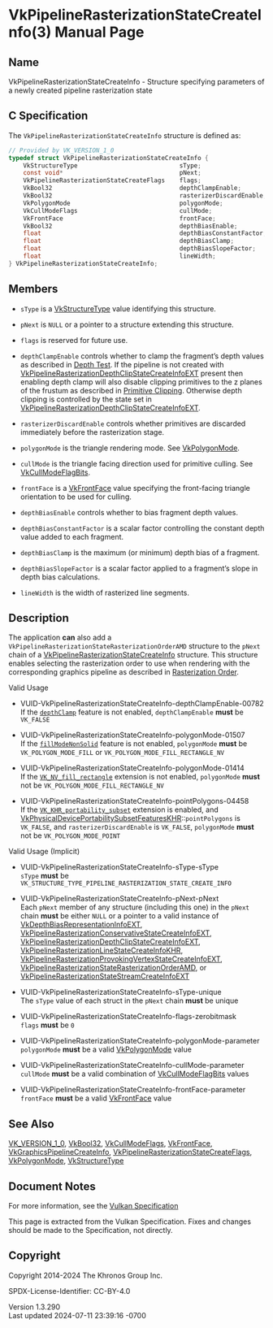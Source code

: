 # VkPipelineRasterizationStateCreateInfo(3) Manual Page

## Name

VkPipelineRasterizationStateCreateInfo - Structure specifying parameters
of a newly created pipeline rasterization state



## <a href="#_c_specification" class="anchor"></a>C Specification

The `VkPipelineRasterizationStateCreateInfo` structure is defined as:

``` c
// Provided by VK_VERSION_1_0
typedef struct VkPipelineRasterizationStateCreateInfo {
    VkStructureType                            sType;
    const void*                                pNext;
    VkPipelineRasterizationStateCreateFlags    flags;
    VkBool32                                   depthClampEnable;
    VkBool32                                   rasterizerDiscardEnable;
    VkPolygonMode                              polygonMode;
    VkCullModeFlags                            cullMode;
    VkFrontFace                                frontFace;
    VkBool32                                   depthBiasEnable;
    float                                      depthBiasConstantFactor;
    float                                      depthBiasClamp;
    float                                      depthBiasSlopeFactor;
    float                                      lineWidth;
} VkPipelineRasterizationStateCreateInfo;
```

## <a href="#_members" class="anchor"></a>Members

- `sType` is a [VkStructureType](https://registry.khronos.org/vulkan/specs/1.3-extensions/man/html/VkStructureType.html) value identifying
  this structure.

- `pNext` is `NULL` or a pointer to a structure extending this
  structure.

- `flags` is reserved for future use.

- `depthClampEnable` controls whether to clamp the fragment’s depth
  values as described in <a
  href="https://registry.khronos.org/vulkan/specs/1.3-extensions/html/vkspec.html#fragops-depth"
  target="_blank" rel="noopener">Depth Test</a>. If the pipeline is not
  created with
  [VkPipelineRasterizationDepthClipStateCreateInfoEXT](https://registry.khronos.org/vulkan/specs/1.3-extensions/man/html/VkPipelineRasterizationDepthClipStateCreateInfoEXT.html)
  present then enabling depth clamp will also disable clipping
  primitives to the z planes of the frustum as described in <a
  href="https://registry.khronos.org/vulkan/specs/1.3-extensions/html/vkspec.html#vertexpostproc-clipping"
  target="_blank" rel="noopener">Primitive Clipping</a>. Otherwise depth
  clipping is controlled by the state set in
  [VkPipelineRasterizationDepthClipStateCreateInfoEXT](https://registry.khronos.org/vulkan/specs/1.3-extensions/man/html/VkPipelineRasterizationDepthClipStateCreateInfoEXT.html).

- `rasterizerDiscardEnable` controls whether primitives are discarded
  immediately before the rasterization stage.

- `polygonMode` is the triangle rendering mode. See
  [VkPolygonMode](https://registry.khronos.org/vulkan/specs/1.3-extensions/man/html/VkPolygonMode.html).

- `cullMode` is the triangle facing direction used for primitive
  culling. See [VkCullModeFlagBits](https://registry.khronos.org/vulkan/specs/1.3-extensions/man/html/VkCullModeFlagBits.html).

- `frontFace` is a [VkFrontFace](https://registry.khronos.org/vulkan/specs/1.3-extensions/man/html/VkFrontFace.html) value specifying the
  front-facing triangle orientation to be used for culling.

- `depthBiasEnable` controls whether to bias fragment depth values.

- `depthBiasConstantFactor` is a scalar factor controlling the constant
  depth value added to each fragment.

- `depthBiasClamp` is the maximum (or minimum) depth bias of a fragment.

- `depthBiasSlopeFactor` is a scalar factor applied to a fragment’s
  slope in depth bias calculations.

- `lineWidth` is the width of rasterized line segments.

## <a href="#_description" class="anchor"></a>Description

The application **can** also add a
`VkPipelineRasterizationStateRasterizationOrderAMD` structure to the
`pNext` chain of a
[VkPipelineRasterizationStateCreateInfo](https://registry.khronos.org/vulkan/specs/1.3-extensions/man/html/VkPipelineRasterizationStateCreateInfo.html)
structure. This structure enables selecting the rasterization order to
use when rendering with the corresponding graphics pipeline as described
in <a
href="https://registry.khronos.org/vulkan/specs/1.3-extensions/html/vkspec.html#primsrast-order"
target="_blank" rel="noopener">Rasterization Order</a>.

Valid Usage

- <a
  href="#VUID-VkPipelineRasterizationStateCreateInfo-depthClampEnable-00782"
  id="VUID-VkPipelineRasterizationStateCreateInfo-depthClampEnable-00782"></a>
  VUID-VkPipelineRasterizationStateCreateInfo-depthClampEnable-00782  
  If the <a
  href="https://registry.khronos.org/vulkan/specs/1.3-extensions/html/vkspec.html#features-depthClamp"
  target="_blank" rel="noopener"><code>depthClamp</code></a> feature is
  not enabled, `depthClampEnable` **must** be `VK_FALSE`

- <a href="#VUID-VkPipelineRasterizationStateCreateInfo-polygonMode-01507"
  id="VUID-VkPipelineRasterizationStateCreateInfo-polygonMode-01507"></a>
  VUID-VkPipelineRasterizationStateCreateInfo-polygonMode-01507  
  If the <a
  href="https://registry.khronos.org/vulkan/specs/1.3-extensions/html/vkspec.html#features-fillModeNonSolid"
  target="_blank" rel="noopener"><code>fillModeNonSolid</code></a>
  feature is not enabled, `polygonMode` **must** be
  `VK_POLYGON_MODE_FILL` or `VK_POLYGON_MODE_FILL_RECTANGLE_NV`

- <a href="#VUID-VkPipelineRasterizationStateCreateInfo-polygonMode-01414"
  id="VUID-VkPipelineRasterizationStateCreateInfo-polygonMode-01414"></a>
  VUID-VkPipelineRasterizationStateCreateInfo-polygonMode-01414  
  If the [`VK_NV_fill_rectangle`](VK_NV_fill_rectangle.html) extension
  is not enabled, `polygonMode` **must** not be
  `VK_POLYGON_MODE_FILL_RECTANGLE_NV`

- <a
  href="#VUID-VkPipelineRasterizationStateCreateInfo-pointPolygons-04458"
  id="VUID-VkPipelineRasterizationStateCreateInfo-pointPolygons-04458"></a>
  VUID-VkPipelineRasterizationStateCreateInfo-pointPolygons-04458  
  If the [`VK_KHR_portability_subset`](VK_KHR_portability_subset.html)
  extension is enabled, and
  [VkPhysicalDevicePortabilitySubsetFeaturesKHR](https://registry.khronos.org/vulkan/specs/1.3-extensions/man/html/VkPhysicalDevicePortabilitySubsetFeaturesKHR.html)::`pointPolygons`
  is `VK_FALSE`, and `rasterizerDiscardEnable` is `VK_FALSE`,
  `polygonMode` **must** not be `VK_POLYGON_MODE_POINT`

Valid Usage (Implicit)

- <a href="#VUID-VkPipelineRasterizationStateCreateInfo-sType-sType"
  id="VUID-VkPipelineRasterizationStateCreateInfo-sType-sType"></a>
  VUID-VkPipelineRasterizationStateCreateInfo-sType-sType  
  `sType` **must** be
  `VK_STRUCTURE_TYPE_PIPELINE_RASTERIZATION_STATE_CREATE_INFO`

- <a href="#VUID-VkPipelineRasterizationStateCreateInfo-pNext-pNext"
  id="VUID-VkPipelineRasterizationStateCreateInfo-pNext-pNext"></a>
  VUID-VkPipelineRasterizationStateCreateInfo-pNext-pNext  
  Each `pNext` member of any structure (including this one) in the
  `pNext` chain **must** be either `NULL` or a pointer to a valid
  instance of
  [VkDepthBiasRepresentationInfoEXT](https://registry.khronos.org/vulkan/specs/1.3-extensions/man/html/VkDepthBiasRepresentationInfoEXT.html),
  [VkPipelineRasterizationConservativeStateCreateInfoEXT](https://registry.khronos.org/vulkan/specs/1.3-extensions/man/html/VkPipelineRasterizationConservativeStateCreateInfoEXT.html),
  [VkPipelineRasterizationDepthClipStateCreateInfoEXT](https://registry.khronos.org/vulkan/specs/1.3-extensions/man/html/VkPipelineRasterizationDepthClipStateCreateInfoEXT.html),
  [VkPipelineRasterizationLineStateCreateInfoKHR](https://registry.khronos.org/vulkan/specs/1.3-extensions/man/html/VkPipelineRasterizationLineStateCreateInfoKHR.html),
  [VkPipelineRasterizationProvokingVertexStateCreateInfoEXT](https://registry.khronos.org/vulkan/specs/1.3-extensions/man/html/VkPipelineRasterizationProvokingVertexStateCreateInfoEXT.html),
  [VkPipelineRasterizationStateRasterizationOrderAMD](https://registry.khronos.org/vulkan/specs/1.3-extensions/man/html/VkPipelineRasterizationStateRasterizationOrderAMD.html),
  or
  [VkPipelineRasterizationStateStreamCreateInfoEXT](https://registry.khronos.org/vulkan/specs/1.3-extensions/man/html/VkPipelineRasterizationStateStreamCreateInfoEXT.html)

- <a href="#VUID-VkPipelineRasterizationStateCreateInfo-sType-unique"
  id="VUID-VkPipelineRasterizationStateCreateInfo-sType-unique"></a>
  VUID-VkPipelineRasterizationStateCreateInfo-sType-unique  
  The `sType` value of each struct in the `pNext` chain **must** be
  unique

- <a href="#VUID-VkPipelineRasterizationStateCreateInfo-flags-zerobitmask"
  id="VUID-VkPipelineRasterizationStateCreateInfo-flags-zerobitmask"></a>
  VUID-VkPipelineRasterizationStateCreateInfo-flags-zerobitmask  
  `flags` **must** be `0`

- <a
  href="#VUID-VkPipelineRasterizationStateCreateInfo-polygonMode-parameter"
  id="VUID-VkPipelineRasterizationStateCreateInfo-polygonMode-parameter"></a>
  VUID-VkPipelineRasterizationStateCreateInfo-polygonMode-parameter  
  `polygonMode` **must** be a valid [VkPolygonMode](https://registry.khronos.org/vulkan/specs/1.3-extensions/man/html/VkPolygonMode.html)
  value

- <a
  href="#VUID-VkPipelineRasterizationStateCreateInfo-cullMode-parameter"
  id="VUID-VkPipelineRasterizationStateCreateInfo-cullMode-parameter"></a>
  VUID-VkPipelineRasterizationStateCreateInfo-cullMode-parameter  
  `cullMode` **must** be a valid combination of
  [VkCullModeFlagBits](https://registry.khronos.org/vulkan/specs/1.3-extensions/man/html/VkCullModeFlagBits.html) values

- <a
  href="#VUID-VkPipelineRasterizationStateCreateInfo-frontFace-parameter"
  id="VUID-VkPipelineRasterizationStateCreateInfo-frontFace-parameter"></a>
  VUID-VkPipelineRasterizationStateCreateInfo-frontFace-parameter  
  `frontFace` **must** be a valid [VkFrontFace](https://registry.khronos.org/vulkan/specs/1.3-extensions/man/html/VkFrontFace.html) value

## <a href="#_see_also" class="anchor"></a>See Also

[VK_VERSION_1_0](https://registry.khronos.org/vulkan/specs/1.3-extensions/man/html/VK_VERSION_1_0.html), [VkBool32](https://registry.khronos.org/vulkan/specs/1.3-extensions/man/html/VkBool32.html),
[VkCullModeFlags](https://registry.khronos.org/vulkan/specs/1.3-extensions/man/html/VkCullModeFlags.html),
[VkFrontFace](https://registry.khronos.org/vulkan/specs/1.3-extensions/man/html/VkFrontFace.html),
[VkGraphicsPipelineCreateInfo](https://registry.khronos.org/vulkan/specs/1.3-extensions/man/html/VkGraphicsPipelineCreateInfo.html),
[VkPipelineRasterizationStateCreateFlags](https://registry.khronos.org/vulkan/specs/1.3-extensions/man/html/VkPipelineRasterizationStateCreateFlags.html),
[VkPolygonMode](https://registry.khronos.org/vulkan/specs/1.3-extensions/man/html/VkPolygonMode.html),
[VkStructureType](https://registry.khronos.org/vulkan/specs/1.3-extensions/man/html/VkStructureType.html)

## <a href="#_document_notes" class="anchor"></a>Document Notes

For more information, see the <a
href="https://registry.khronos.org/vulkan/specs/1.3-extensions/html/vkspec.html#VkPipelineRasterizationStateCreateInfo"
target="_blank" rel="noopener">Vulkan Specification</a>

This page is extracted from the Vulkan Specification. Fixes and changes
should be made to the Specification, not directly.

## <a href="#_copyright" class="anchor"></a>Copyright

Copyright 2014-2024 The Khronos Group Inc.

SPDX-License-Identifier: CC-BY-4.0

Version 1.3.290  
Last updated 2024-07-11 23:39:16 -0700
